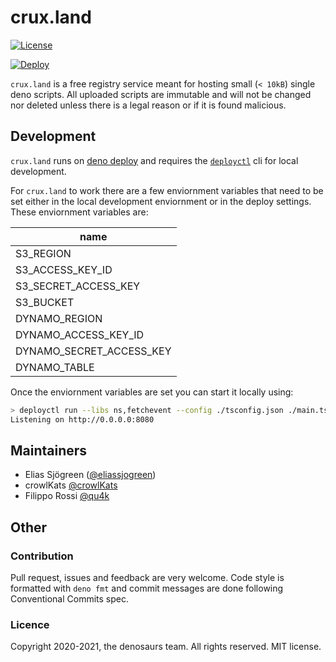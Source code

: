 # crux.land

[![License](https://img.shields.io/github/license/denosaurs/crux.land)](https://github.com/denosaurs/crux.land/blob/master/LICENSE)

[![Deploy](https://deno.com/deno-deploy-button.svg)](https://dash.deno.com/new?url=https://github.com/denosaurs/crux.land/blob/main/main.ts&env=S3_REGION,S3_ACCESS_KEY_ID,S3_SECRET_ACCESS_KEY,S3_BUCKET,DYNAMO_REGION,DYNAMO_ACCESS_KEY_ID,DYNAMO_SECRET_ACCESS_KEY,DYNAMO_TABLE)

`crux.land` is a free registry service meant for hosting small (`< 10kB`) single
deno scripts. All uploaded scripts are immutable and will not be changed nor
deleted unless there is a legal reason or if it is found malicious.

## Development

`crux.land` runs on [deno deploy](https://deno.com/deploy) and requires the
[`deployctl`](https://deno.com/deploy/docs/deployctl) cli for local development.

For `crux.land` to work there are a few enviornment variables that need to be
set either in the local development enviornment or in the deploy settings. These
enviornment variables are:

| name                     |
| ------------------------ |
| S3_REGION                |
| S3_ACCESS_KEY_ID         |
| S3_SECRET_ACCESS_KEY     |
| S3_BUCKET                |
| DYNAMO_REGION            |
| DYNAMO_ACCESS_KEY_ID     |
| DYNAMO_SECRET_ACCESS_KEY |
| DYNAMO_TABLE             |

Once the enviornment variables are set you can start it locally using:

```bash
> deployctl run --libs ns,fetchevent --config ./tsconfig.json ./main.ts
Listening on http://0.0.0.0:8080
```

## Maintainers

- Elias Sjögreen ([@eliassjogreen](https://github.com/eliassjogreen))
- crowlKats [@crowlKats](https://github.com/crowlKats)
- Filippo Rossi [@qu4k](https://github.com/qu4k)

## Other

### Contribution

Pull request, issues and feedback are very welcome. Code style is formatted with
`deno fmt` and commit messages are done following Conventional Commits spec.

### Licence

Copyright 2020-2021, the denosaurs team. All rights reserved. MIT license.
